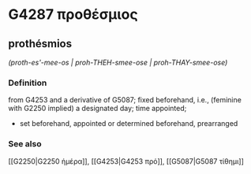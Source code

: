 # G4287 προθέσμιος

## prothésmios

_(proth-es'-mee-os | proh-THEH-smee-ose | proh-THAY-smee-ose)_

### Definition

from G4253 and a derivative of G5087; fixed beforehand, i.e., (feminine with G2250 implied) a designated day; time appointed; 

- set beforehand, appointed or determined beforehand, prearranged

### See also

[[G2250|G2250 ἡμέρα]], [[G4253|G4253 πρό]], [[G5087|G5087 τίθημι]]
